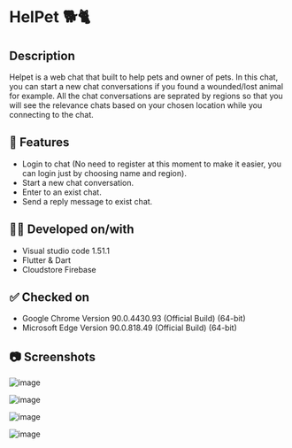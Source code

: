 # HelPet 🐕🐈

## Description 
Helpet is a web chat that built to help pets and owner of pets.
In this chat, you can start a new chat conversations if you found a wounded/lost animal for example.
All the chat conversations are seprated by regions so that you will see the relevance chats based on your chosen location while you connecting to the chat.

## 📢 Features
* Login to chat (No need to register at this moment to make it easier, you can login just by choosing name and region).
* Start a new chat conversation.
* Enter to an exist chat.
* Send a reply message to exist chat.

## 👨‍💻 Developed on/with
* Visual studio code 1.51.1
* Flutter & Dart
* Cloudstore Firebase

## ✅ Checked on
* Google Chrome Version 90.0.4430.93 (Official Build) (64-bit)
* Microsoft Edge Version 90.0.818.49 (Official Build) (64-bit)

## 📷 Screenshots

![image](https://user-images.githubusercontent.com/44448238/116333610-6d1a0e80-a7dc-11eb-89cd-2b0ce860bce5.png)

![image](https://user-images.githubusercontent.com/44448238/116333662-828f3880-a7dc-11eb-95c3-f3df07b418cd.png)

![image](https://user-images.githubusercontent.com/44448238/116333676-8ae77380-a7dc-11eb-9c05-b21f70dbd76e.png)

![image](https://user-images.githubusercontent.com/44448238/116333707-99ce2600-a7dc-11eb-9f7f-626a9fbff1af.png)
